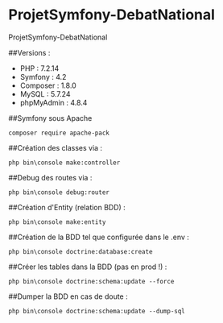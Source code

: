 # ProjetSymfony-DebatNational
ProjetSymfony-DebatNational

##Versions :
- PHP : 7.2.14
- Symfony : 4.2
- Composer : 1.8.0
- MySQL : 5.7.24
- phpMyAdmin : 4.8.4

##Symfony sous Apache
```composer
composer require apache-pack
```

##Création des classes via :
```symfony
php bin\console make:controller
```

##Debug des routes via :
```symfony
php bin\console debug:router
```

##Création d'Entity (relation BDD) :
```symfony
php bin\console make:entity
```

##Création de la BDD tel que configurée dans le .env :
```symfony
php bin\console doctrine:database:create
```

##Créer les tables dans la BDD (pas en prod !) :
```symfony
php bin\console doctrine:schema:update --force
```

##Dumper la BDD en cas de doute :
```symfony
php bin\console doctrine:schema:update --dump-sql
```
